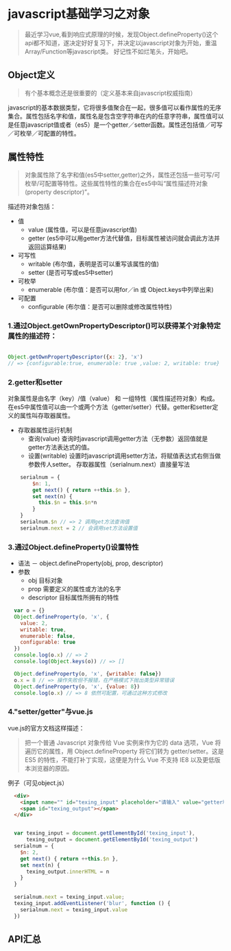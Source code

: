 # javascript基础学习之对象

> 最近学习vue,看到响应式原理的时候，发现Object.defineProperty()这个api都不知道，遂决定好好复习下，并决定以javascript对象为开始，重温Array/Function等javascript类。
> 好记性不如烂笔头，开始吧。


## Object定义

> 有个基本概念还是很重要的（定义基本来自javascript权威指南） 

javascript的基本数据类型，它将很多值聚合在一起，很多值可以看作属性的无序集合。属性包括名字和值，属性名是包含空字符串在内的任意字符串，属性值可以是任意javascript值或者（es5）是一个getter／setter函数。属性还包括值／可写／可枚举／可配置的特性。

## 属性特性

>  对象属性除了名字和值(es5中setter,getter)之外，属性还包括一些可写/可枚举/可配置等特性。这些属性特性的集合在es5中叫“属性描述符对象(property descriptor)”。

描述符对象包括：

+ 值
    - value (属性值，可以是任意javascript值)
    - getter (es5中可以用getter方法代替值，目标属性被访问就会调此方法并返回运算结果)
+ 可写性
    - writable (布尔值，表明是否可以重写该属性的值)
    - setter (是否可写或es5中setter)
+ 可枚举 
    - enumerable (布尔值：是否可以用for／in 或 Object.keys中列举出来)
+ 可配置
    - configurable (布尔值：是否可以删除或修改属性特性)

### 1.通过Object.getOwnPropertyDescriptor()可以获得某个对象特定属性的描述符：

```javascript

Object.getOwnPropertyDescriptor({x: 2}, 'x')  
// => {configurable:true, enumerable: true ,value: 2, writable: true}

```

### 2.getter和setter

对象属性是由名字（key）/值（value） 和 一组特性（属性描述符对象）构成。在es5中属性值可以由一个或两个方法（getter/setter）代替。getter和setter定义的属性叫存取器属性。

+ 存取器属性运行机制
    - 查询(value) 查询时javascript调用getter方法（无参数）返回值就是getter方法表达式的值。
    - 设置(writable) 设置时javascript调用setter方法，将赋值表达式右侧当做参数传人setter。
存取器属性（serialnum.next）直接量写法

```javascript
    serialnum = {
        $n: 1,
        get next() { return ++this.$n },
        set next(n) {
          this.$n = this.$n*n
        }
    }
    serialnum.$n // => 2 调用get方法查询值
    serialnum.next = 2 // 会调用set方法设置值
```

### 3.通过Object.defineProperty()设置特性

+ 语法
    － object.defineProperty(obj, prop, descriptor)
+ 参数
    - obj 目标对象
    - prop 需要定义的属性或方法的名字
    - descriptor 目标属性所拥有的特性

```javascript
  var o = {}
  Object.defineProperty(o, 'x', {
    value: 2,
    writable: true,
    enumerable: false,
    configurable: true
  })
  console.log(o.x) // => 2
  console.log(Object.keys(o)) // => []

  Object.defineProperty(o, 'x', {writable: false})
  o.x = 8 // => 操作失败但不报错，在严格模式下抛出类型异常错误
  Object.defineProperty(o, 'x', {value: 8}) 
  console.log(o.x) // => 8 依然可配置，可通过这种方式修改
```

### 4."setter/getter"与vue.js

vue.js的官方文档这样描述：

> 把一个普通 Javascript 对象传给 Vue 实例来作为它的 data 选项，Vue 将遍历它的属性，用 Object.defineProperty 将它们转为 getter/setter。这是 ES5 的特性，不能打补丁实现，这便是为什么 Vue 不支持 IE8 以及更低版本浏览器的原因。

例子（可见object.js）

```html
  <div>
    <input name="" id="texing_input" placeholder="请输入" value="getter和setter测试"> 
    <span id="texing_output"></span>
  </div>
```

```javascript

  var texing_input = document.getElementById('texing_input'),
      texing_output = document.getElementById('texing_output')
  serialnum = {
    $n: 2,
    get next() { return ++this.$n },
    set next(n) {
      texing_output.innerHTML = n
    }
  }
  
  serialnum.next = texing_input.value;
  texing_input.addEventListener('blur', function () {
    serialnum.next = texing_input.value
  })

```

## API汇总

